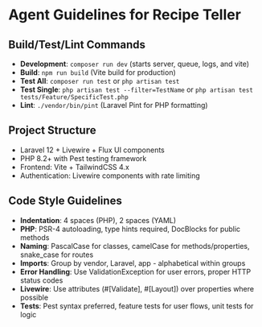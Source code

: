 # Agent Guidelines for Recipe Teller

## Build/Test/Lint Commands
- **Development**: `composer run dev` (starts server, queue, logs, and vite)
- **Build**: `npm run build` (Vite build for production)
- **Test All**: `composer run test` or `php artisan test`
- **Test Single**: `php artisan test --filter=TestName` or `php artisan test tests/Feature/SpecificTest.php`
- **Lint**: `./vendor/bin/pint` (Laravel Pint for PHP formatting)

## Project Structure
- Laravel 12 + Livewire + Flux UI components
- PHP 8.2+ with Pest testing framework
- Frontend: Vite + TailwindCSS 4.x
- Authentication: Livewire components with rate limiting

## Code Style Guidelines
- **Indentation**: 4 spaces (PHP), 2 spaces (YAML)
- **PHP**: PSR-4 autoloading, type hints required, DocBlocks for public methods
- **Naming**: PascalCase for classes, camelCase for methods/properties, snake_case for routes
- **Imports**: Group by vendor, Laravel, app - alphabetical within groups
- **Error Handling**: Use ValidationException for user errors, proper HTTP status codes
- **Livewire**: Use attributes (#[Validate], #[Layout]) over properties where possible
- **Tests**: Pest syntax preferred, feature tests for user flows, unit tests for logic